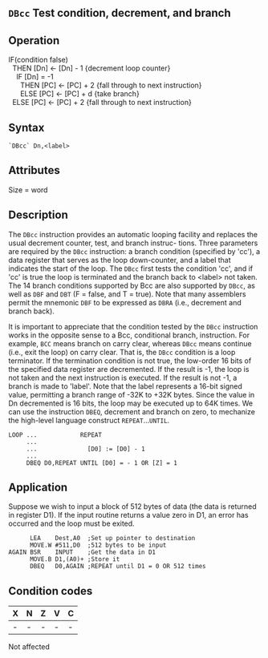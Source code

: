 ## `DBcc` Test condition, decrement, and branch

## Operation
IF(condition false)<br/>
&nbsp;&nbsp;THEN [Dn] ← [Dn] - 1 {decrement loop counter}<br/>
&nbsp;&nbsp;&nbsp;&nbsp;IF [Dn] = -1<br/>
&nbsp;&nbsp;&nbsp;&nbsp;&nbsp;&nbsp;THEN [PC] ← [PC] + 2 {fall through to next instruction}<br/>
&nbsp;&nbsp;&nbsp;&nbsp;&nbsp;&nbsp;ELSE [PC] ← [PC] + d {take branch}<br/>
&nbsp;&nbsp;ELSE [PC] ← [PC] + 2 {fall through to next instruction}<br/>

## Syntax
```assembly
`DBcc` Dn,<label>
```
## Attributes
Size = word

## Description
The `DBcc` instruction provides an automatic looping facility and
replaces the usual decrement counter, test, and branch instruc-
tions. Three parameters are required by the `DBcc` instruction: a
branch condition (specified by 'cc'), a data register that serves as
the loop down-counter, and a label that indicates the start of the
loop. The `DBcc` first tests the condition 'cc', and if 'cc' is true the
loop is terminated and the branch back to \<label\> not taken.
The 14 branch conditions supported by Bcc are also supported
by `DBcc`, as well as `DBF` and `DBT` (F = false, and T = true). Note
that many assemblers permit the mnemonic `DBF` to be expressed
as `DBRA` (i.e., decrement and branch back).

It is important to appreciate that the condition tested by the `DBcc`
instruction works in the opposite sense to a Bcc, conditional branch,
instruction. For example, `BCC` means branch on carry clear,
whereas `DBcc` means continue (i.e., exit the loop) on carry clear.
That is, the `DBcc` condition is a loop terminator. If the termination
condition is not true, the low-order 16 bits of the specified data
register are decremented. If the result is -1, the loop is not taken
and the next instruction is executed. If the result is not -1, a
branch is made to 'label'. Note that the label represents a 16-bit
signed value, permitting a branch range of -32K to +32K bytes.
Since the value in Dn decremented is 16 bits, the loop may be
executed up to 64K times.
We can use the instruction `DBEQ`, decrement and branch on zero,
to mechanize the high-level language construct `REPEAT`...`UNTIL`.

```
LOOP ...            REPEAT
     ...
     ...              [D0] := [D0] - 1
     ...
     DBEQ D0,REPEAT UNTIL [D0] = - 1 OR [Z] = 1
```

## Application
Suppose we wish to input a block of 512 bytes of data (the data is
returned in register D1). If the input routine returns a value zero
in D1, an error has occurred and the loop must be exited.

```assembly
      LEA    Dest,A0  ;Set up pointer to destination
      MOVE.W #511,D0  ;512 bytes to be input
AGAIN BSR    INPUT    ;Get the data in D1
      MOVE.B D1,(A0)+ ;Store it
      DBEQ   D0,AGAIN ;REPEAT until D1 = 0 OR 512 times
```

## Condition codes
|X|N|Z|V|C|
|--|--|--|--|--|
|-|-|-|-|-|

Not affected


